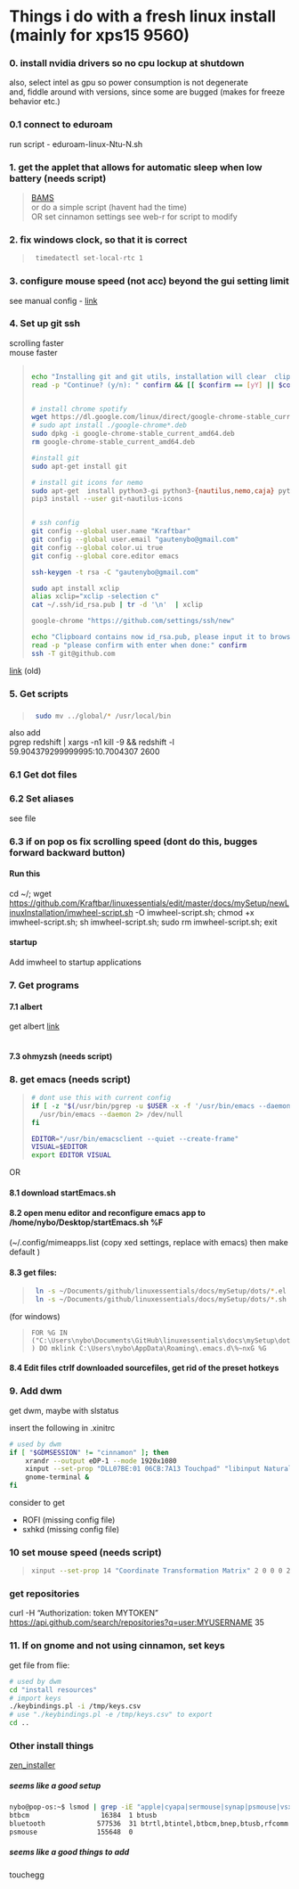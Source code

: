 # Things i do with a fresh linux install (mainly for xps15 9560)



### 0. install nvidia drivers so no cpu lockup at shutdown
also, select intel as gpu so power consumption is not degenerate       
and, fiddle around with versions, since some are bugged (makes for freeze behavior etc.)         
### 0.1 connect to eduroam
run script - eduroam-linux-Ntu-N.sh

### 1. get the applet that allows for automatic sleep when low battery (needs script)
>  [BAMS](https://cinnamon-spices.linuxmint.com/applets/view/255)      
>  or do a simple script (havent had the time)      
OR set cinnamon settings see web-r for script to modify


### 2. fix windows clock, so that it is correct
>   ```sh
>    timedatectl set-local-rtc 1
>   ```
### 3. configure mouse speed (not acc) beyond the gui setting limit
see manual  config - [link](trackpad.md)        


### 4. Set up git ssh
scrolling faster     
mouse faster   

>   ```sh
>
>echo "Installing git and git utils, installation will clear  clipboard "
>read -p "Continue? (y/n): " confirm && [[ $confirm == [yY] || $confirm == [yY][eE][sS] ]] || exit 1
>
>
># install chrome spotify 
>wget https://dl.google.com/linux/direct/google-chrome-stable_current_amd64.deb
># sudo apt install ./google-chrome*.deb
>sudo dpkg -i google-chrome-stable_current_amd64.deb
>rm google-chrome-stable_current_amd64.deb
>
>#install git 
>sudo apt-get install git 
>
># install git icons for nemo 
>sudo apt-get  install python3-gi python3-{nautilus,nemo,caja} python3-pip
>pip3 install --user git-nautilus-icons
>
>
> # ssh config 
>git config --global user.name "Kraftbar"
>git config --global user.email "gautenybo@gmail.com"
>git config --global color.ui true
>git config --global core.editor emacs
>
>ssh-keygen -t rsa -C "gautenybo@gmail.com"
>
>sudo apt install xclip
>alias xclip="xclip -selection c" 
>cat ~/.ssh/id_rsa.pub | tr -d '\n'  | xclip 
>
>google-chrome "https://github.com/settings/ssh/new"
>
>echo "Clipboard contains now id_rsa.pub, please input it to browser. "
>read -p "please confirm with enter when done:" confirm 
>ssh -T git@github.com
>
>   ```


[link](shh_git.md) (old)

### 5. Get scripts
###
>   ```sh
>    sudo mv ../global/* /usr/local/bin
>   ```
also add     
pgrep redshift | xargs -n1 kill -9 &&  redshift -l 59.904379299999995:10.7004307 2600         

### 6.1 Get dot files

### 6.2 Set aliases
see file

### 6.3 if on pop os fix scrolling speed    (dont do this, bugges forward backward button)
#### Run this
cd ~/; wget https://github.com/Kraftbar/linuxessentials/edit/master/docs/mySetup/newLinuxInstallation/imwheel-script.sh -O imwheel-script.sh; chmod +x imwheel-script.sh; sh imwheel-script.sh; sudo rm imwheel-script.sh; exit
#### startup
Add imwheel to startup applications

### 7. Get programs

#### 7.1 albert
get albert [link](install_Albert.sh)
<br>
<br>


#### 7.3  ohmyzsh (needs script)       



### 8. get emacs (needs script)        

>   ```sh
>   # dont use this with current config 
>   if [ -z "$(/usr/bin/pgrep -u $USER -x -f '/usr/bin/emacs --daemon')" ] ; then
>     /usr/bin/emacs --daemon 2> /dev/null
>   fi
> 
>   EDITOR="/usr/bin/emacsclient --quiet --create-frame"
>   VISUAL=$EDITOR
>   export EDITOR VISUAL
>   ```


OR

#### 8.1 download startEmacs.sh         
#### 8.2 open menu editor and reconfigure emacs app to /home/nybo/Desktop/startEmacs.sh %F            

(~/.config/mimeapps.list     (copy xed settings, replace with emacs) then make default         )


#### 8.3 get files:       

>   ```sh
>    ln -s ~/Documents/github/linuxessentials/docs/mySetup/dots/*.el /home/nybo/.emacs.d/
>    ln -s ~/Documents/github/linuxessentials/docs/mySetup/dots/*.sh /home/nybo/.emacs.d/
>   ```

(for windows)
>   ```CMD
> FOR %G IN ("C:\Users\nybo\Documents\GitHub\linuxessentials\docs\mySetup\dots\*" ) DO mklink C:\Users\nybo\AppData\Roaming\.emacs.d\%~nxG %G
>   ```


#### 8.4 Edit files ctrlf downloaded sourcefiles, get rid of the preset hotkeys     


### 9. Add dwm        

get dwm, maybe with slstatus     


insert the following in .xinitrc
```bash
# used by dwm
if [ "$GDMSESSION" != "cinnamon" ]; then
    xrandr --output eDP-1 --mode 1920x1080
    xinput --set-prop "DLL07BE:01 06CB:7A13 Touchpad" "libinput Natural Scrolling Enabled" 1
    gnome-terminal &
fi
```
consider to get 
 - ROFI (missing config file)
 - sxhkd (missing config file)

### 10 set mouse speed (needs script)
>   ```sh
>  xinput --set-prop 14 "Coordinate Transformation Matrix" 2 0 0 0 2 0 0 0 0.5
>   ```


### get repositories

curl -H “Authorization: token MYTOKEN” https://api.github.com/search/repositories?q=user:MYUSERNAME 35






### 11. If on gnome and not using cinnamon, set  keys        
get file from flie:        
```bash
# used by dwm
cd "install resources"
# import keys
./keybindings.pl -i /tmp/keys.csv
# use "./keybindings.pl -e /tmp/keys.csv" to export
cd ..
```


### Other install things
[zen_installer](https://github.com/spookykidmm/zen_installer)      
##### seems like a good setup 
```bash
nybo@pop-os:~$ lsmod | grep -iE "apple|cyapa|sermouse|synap|psmouse|vsxx|bcm"
btbcm                  16384  1 btusb
bluetooth             577536  31 btrtl,btintel,btbcm,bnep,btusb,rfcomm
psmouse               155648  0
```
##### seems like a good things to add 
touchegg                  

